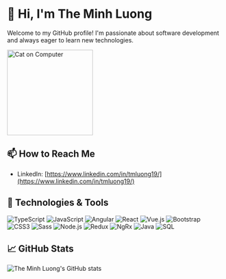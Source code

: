 # 👋 Hi, I'm The Minh Luong

Welcome to my GitHub profile! I'm passionate about software development and always eager to learn new technologies.

<img src="https://media.giphy.com/media/JIX9t2j0ZTN9S/giphy.gif" alt="Cat on Computer" width="200">

## 📫 How to Reach Me
- LinkedIn: [https://www.linkedin.com/in/tmluong19/](https://www.linkedin.com/in/tmluong19/)

## 🔧 Technologies & Tools
![TypeScript](https://img.shields.io/badge/-TypeScript-007ACC?style=flat&logo=typescript&logoColor=white)
![JavaScript](https://img.shields.io/badge/-JavaScript-F7DF1E?style=flat&logo=javascript&logoColor=black)
![Angular](https://img.shields.io/badge/-Angular-DD0031?style=flat&logo=angular&logoColor=white)
![React](https://img.shields.io/badge/-React-61DAFB?style=flat&logo=react&logoColor=white)
![Vue.js](https://img.shields.io/badge/-Vue.js-4FC08D?style=flat&logo=vue.js&logoColor=white)
![Bootstrap](https://img.shields.io/badge/-Bootstrap-563D7C?style=flat&logo=bootstrap&logoColor=white)
![CSS3](https://img.shields.io/badge/-CSS3-1572B6?style=flat&logo=css3&logoColor=white)
![Sass](https://img.shields.io/badge/-Sass-CC6699?style=flat&logo=sass&logoColor=white)
![Node.js](https://img.shields.io/badge/-Node.js-339933?style=flat&logo=node.js&logoColor=white)
![Redux](https://img.shields.io/badge/-Redux-764ABC?style=flat&logo=redux&logoColor=white)
![NgRx](https://img.shields.io/badge/-NgRx-DD0031?style=flat&logo=redux&logoColor=white)
![Java](https://img.shields.io/badge/-Java-007396?style=flat&logo=java&logoColor=white)
![SQL](https://img.shields.io/badge/-SQL-4479A1?style=flat&logo=postgresql&logoColor=white)

## 📈 GitHub Stats
![The Minh Luong's GitHub stats](https://github-readme-stats-eight-theta.vercel.app/api?username=ThiiLuu79&show_icons=true&theme=dracula&include_all_commits=true&count_private=true)

<!---
ThiiLuu79/ThiiLuu79 is a ✨ special ✨ repository because its `README.md` (this file) appears on your GitHub profile.
You can click the Preview link to take a look at your changes.
--->
